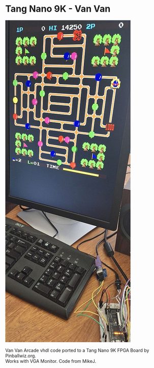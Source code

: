 # Tang Nano 9K - Van Van
![Model](TN9K-VanVan.jpg)

Van Van Arcade vhdl code ported to a Tang Nano 9K FPGA Board by Pinballwiz.org.  
Works with VGA Monitor. Code from MikeJ.
